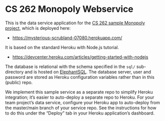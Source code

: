 # CS 262 Monopoly Webservice

This is the data service application for the 
[CS 262 sample Monopoly project](https://github.com/calvin-cs262-organization/monopoly-project),
 which is deployed here:
          
- <https://mysterious-scrubland-07080.herokuapp.com/>

It is based on the standard Heroku with Node.js tutorial.

- <https://devcenter.heroku.com/articles/getting-started-with-nodejs>  

The database is relational with the schema specified in the `sql/` sub-directory
and is hosted on [ElephantSQL](https://www.elephantsql.com/). The database server,
user and password are stored as Heroku configuration variables rather than in this 
(public) repo.

We implement this sample service as a separate repo to simplify Heroku integration;
it&rsquo;s easier to auto-deploy a separate repo to Heroku. For your team project&rsquo;s 
data service, configure your Heroku app to auto-deploy from the master/main branch 
of your service repo. See the instructions for how to do this under the 
&ldquo;Deploy&rdquo; tab in your Heroku application&rsquo;s dashboard.
 